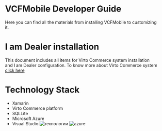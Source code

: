 # VCFMobile Developer Guide

Here you can find all the materials from 
installing VCFMobile to customizing it. 

# I am Dealer installation

This document includes all items for Virto Commerce system installation and I am Dealer configuration. 
To know more about Virto Commerce system [click here]()

# Technology Stack
- Xamarin
- Virto Commerce platform
- SQLLite
- Microsoft Azure
- Visual Studio
![технологии](https://pp.vk.me/c639419/v639419978/dbce/d2WWSb_A1J4.jpg)
![azure](http://vamsystems.com/Images/ContentImages/2015/1/windows-azure-cloud.png)
